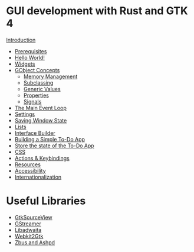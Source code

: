 # GUI development with Rust and GTK 4

[Introduction](introduction.md)
- [Prerequisites](prerequisites.md)
- [Hello World!](hello_world.md)
- [Widgets](widgets.md)
- [GObject Concepts](gobject_concepts.md)
    - [Memory Management](gobject_memory_management.md)
    - [Subclassing](gobject_subclassing.md)
    - [Generic Values](gobject_values.md)
    - [Properties](gobject_properties.md)
    - [Signals](gobject_signals.md)
- [The Main Event Loop](main_event_loop.md)
- [Settings](settings.md)
- [Saving Window State](saving_window_state.md)
- [Lists](lists.md)
- [Interface Builder](interface_builder.md)
- [Building a Simple To-Do App]()
- [Store the state of the To-Do App]()
- [CSS]()
- [Actions & Keybindings]()
- [Resources]()
- [Accessibility]()
- [Internationalization]()

# Useful Libraries

- [GtkSourceView]()
- [GStreamer]()
- [Libadwaita]()
- [Webkit2Gtk]()
- [Zbus and Ashpd]()
